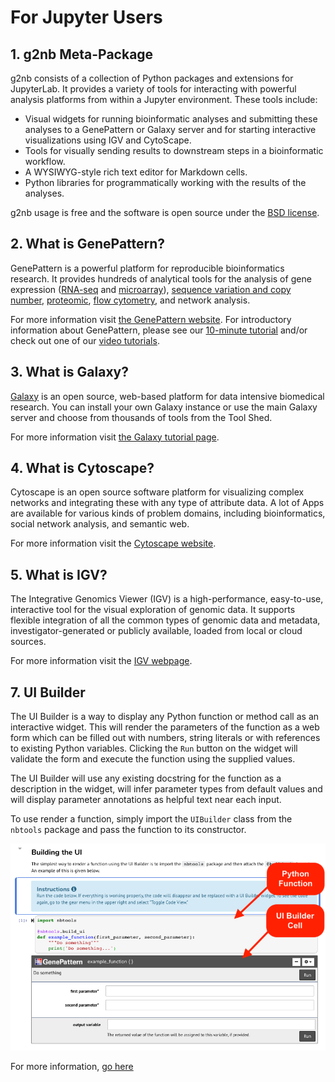 # For Jupyter Users

## 1. g2nb Meta-Package

g2nb consists of a collection of Python packages and extensions for JupyterLab. It provides a variety
of tools for interacting with powerful analysis platforms from
within a Jupyter environment. These tools include:

*   Visual widgets for running bioinformatic analyses and submitting
    these analyses to a GenePattern or Galaxy server and for starting interactive visualizations using IGV and CytoScape.
*   Tools for visually sending results to downstream steps in a
    bioinformatic workflow.
*   A WYSIWYG-style rich text editor for Markdown cells.
*   Python libraries for programmatically working with the results of
    the analyses.

g2nb usage is free and the software is open source under the [BSD license](https://github.com/g2nb/g2nb/blob/main/LICENSE.txt).

## 2. What is GenePattern?

GenePattern is a powerful platform for reproducible bioinformatics
research. It provides hundreds of analytical tools for the analysis of
gene expression ([RNA-seq](http://genepattern.org/rna-seq-analysis) and [microarray](http://genepattern.org/gene-expression-analysis)), [sequence variation and copy
number](http://genepattern.org/variant-and-copy-number-analysis), [proteomic](http://genepattern.org/proteomics), [flow cytometry](http://genepattern.org/flow-cytometry), and network analysis.

For more information visit [the GenePattern website](http://genepattern.org/). For introductory
information about GenePattern, please see our [10-minute tutorial](http://software.broadinstitute.org/cancer/software/genepattern/quick-start) and/or
check out one of our [video tutorials](http://software.broadinstitute.org/cancer/software/genepattern/video-tutorials).

## 3. What is Galaxy?

[Galaxy](https://usegalaxy.org) is an open source, web-based platform for data intensive biomedical research. You can 
install your own Galaxy instance or use the main Galaxy server and choose from thousands of tools from the Tool Shed.

For more information visit [the Galaxy tutorial page](https://galaxyproject.org/tutorials/g101/).

## 4. What is Cytoscape?

Cytoscape is an open source software platform for visualizing complex networks and integrating these with any type of 
attribute data. A lot of Apps are available for various kinds of problem domains, including bioinformatics, social 
network analysis, and semantic web.

For more information visit the [Cytoscape website](https://cytoscape.org/).

## 5. What is IGV?

The Integrative Genomics Viewer (IGV) is a high-performance, easy-to-use, interactive tool for the visual exploration of 
genomic data. It supports flexible integration of all the common types of genomic data and metadata, investigator-generated 
or publicly available, loaded from local or cloud sources.

For more information visit the [IGV webpage](https://igv.org).

## 7. UI Builder

The UI Builder is a way to display any Python function or method call as
an interactive widget. This will render the parameters of the function
as a web form which can be filled out with numbers, string literals or
with references to existing Python variables. Clicking the `Run` button on
the widget will validate the form and execute the function using the
supplied values.

The UI Builder will use any existing docstring for the function as a
description in the widget, will infer parameter types from default
values and will display parameter annotations as helpful text near each
input.

To use render a function, simply import the `UIBuilder` class from the
`nbtools` package and pass the function to its constructor.

![image](img/ui-builder.png)

For more information, [go here](https://docs.g2nb.org/en/latest/programmatic/#ui-builder)
